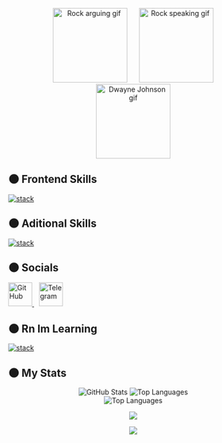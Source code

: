 <!-- Centered images of The Rock gifs -->

<p align="center">
  <img src="https://media.tenor.com/7NYN21Z4ABwAAAAM/rock-arguing.gif" alt="Rock arguing gif" width="150" height="150" style="margin: 0 10px;" />
  <img src="https://media.tenor.com/5kAXHha0xCQAAAAM/rocky-rock.gif" alt="Rock speaking gif" width="150" height="150" style="margin: 0 10px;" />
  <img src="https://media.tenor.com/1V9b8Eg0nHUAAAAM/dwayne-johnson-the-rock.gif" alt="Dwayne Johnson gif" width="150" height="150" style="margin: 0 10px;" />
</p>

 
<!-- Frontend Skills Section -->
## 🌑 Frontend Skills

<!-- Icons for HTML5, CSS3, Sass -->

[![stack](https://skillicons.dev/icons?i=html,css,scss)](https://skillicons.dev)



<!-- Additional Skills Section -->
## 🌑 Aditional Skills

<!-- Icons for Photoshop, Figma, Illustrator, Linux -->

[![stack](https://skillicons.dev/icons?i=figma,linux,git)](https://skillicons.dev)




<!-- Social Links -->
## 🌑 Socials

<p align="left">
  <!-- GitHub -->
  <a href="https://www.github.com/CodingNORVIN" target="_blank" rel="noreferrer">
    <picture>
      <source media="(prefers-color-scheme: dark)" srcset="https://raw.githubusercontent.com/danielcranney/readme-generator/main/public/icons/socials/github-dark.svg" />
      <source media="(prefers-color-scheme: light)" srcset="https://raw.githubusercontent.com/danielcranney/readme-generator/main/public/icons/socials/github.svg" />
      <img src="https://raw.githubusercontent.com/danielcranney/readme-generator/main/public/icons/socials/github.svg" width="48" height="48" alt="GitHub" title="GitHub" />
    </picture>
  </a>

  <!-- Telegram -->
  <a href="https://t.me/norvin_adapter" target="_blank" rel="noreferrer" style="margin-left: 10px;">
    <img
      src="https://github.com/user-attachments/assets/d8bccf85-7904-4a47-a310-6feafea92b00"
      width="48"
      height="48"
      alt="Telegram"
      title="Telegram"
    />
  </a>
</p>

<!-- What Im Learning Section -->
## 🌑 Rn Im Learning

<!-- Icons for what im learning rn -->

[![stack](https://skillicons.dev/icons?i=java)](https://skillicons.dev)


<!-- GitHub Stats -->
## 🌑 My Stats

<div align="center">
  <img src="https://github-readme-stats.vercel.app/api?username=CodingNORVIN&show_icons=true&count_private=true&theme=monokai&hide_border=true&bg_color=00000000" alt="GitHub Stats">
  <img src="https://github-readme-stats.vercel.app/api/top-langs/?username=CodingNORVIN&layout=compact&langs_count=10&include_all_commits=true&hide_border=true&theme=monokai&bg_color=00000000" alt="Top Languages"><br>
  <img src="https://github-readme-streak-stats.herokuapp.com/?user=CodingNORVIN&hide_border=true&theme=monokai&background=FFFFFF00" alt="Top Languages"><br>

</div>

<!-- Follower Count -->
<p align="center">
  <a href="https://www.github.com/CodingNORVIN" target="_blank" rel="noreferrer">
    <img src="https://img.shields.io/github/followers/CodingNORVIN?logo=github&style=for-the-badge&color=fc9867&labelColor=272822" />
  </a>
</p>


<!-- Profile Views -->
<p align="center">
  <img src="https://komarev.com/ghpvc/?username=CodingNORVIN&style=for-the-badge&color=fc9867&label=Profile%20Views&labelColor=272822" />
</p>

